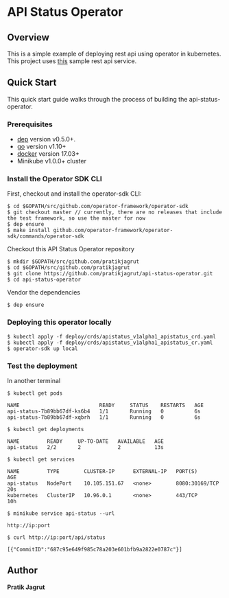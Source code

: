 # API Status Operator

## Overview

This is a simple example of deploying rest api using operator in kubernetes.
This project uses [this](https://github.com/pratikjagrut/status-rest-api) sample rest api service.

## Quick Start

This quick start guide walks through the process of building the api-status-operator.

### Prerequisites

- [dep](https://golang.github.io/dep/docs/installation.html) version v0.5.0+.
- [go](https://golang.org/dl/) version v1.10+
- [docker](https://docs.docker.com/install/) version 17.03+
- Minikube v1.0.0+ cluster

### Install the Operator SDK CLI

First, checkout and install the operator-sdk CLI:

```
$ cd $GOPATH/src/github.com/operator-framework/operator-sdk
$ git checkout master // currently, there are no releases that include the test framework, so use the master for now
$ dep ensure
$ make install github.com/operator-framework/operator-sdk/commands/operator-sdk
```

Checkout this API Status Operator repository

```
$ mkdir $GOPATH/src/github.com/pratikjagrut
$ cd $GOPATH/src/github.com/pratikjagrut
$ git clone https://github.com/pratikjagrut/api-status-operator.git
$ cd api-status-operator
```

Vendor the dependencies

```
$ dep ensure
```

### Deploying this operator locally

```
$ kubectl apply -f deploy/crds/apistatus_v1alpha1_apistatus_crd.yaml
$ kubectl apply -f deploy/crds/apistatus_v1alpha1_apistatus_cr.yaml
$ operator-sdk up local
```
### Test the deployment
In another terminal
```
$ kubectl get pods

NAME                          READY     STATUS    RESTARTS   AGE
api-status-7b89bb67df-ks6b4   1/1       Running   0          6s
api-status-7b89bb67df-xqbrh   1/1       Running   0          6s
```
```
$ kubectl get deployments

NAME         READY     UP-TO-DATE   AVAILABLE   AGE
api-status   2/2       2            2           13s
```
```
$ kubectl get services

NAME         TYPE        CLUSTER-IP      EXTERNAL-IP   PORT(S)          AGE
api-status   NodePort    10.105.151.67   <none>        8080:30169/TCP   20s
kubernetes   ClusterIP   10.96.0.1       <none>        443/TCP          10h
```

```
$ minikube service api-status --url

http://ip:port
```

```
$ curl http://ip:port/api/status

[{"CommitID":"687c95e649f985c78a203e601bfb9a2822e0787c"}]
```

## Author

**Pratik Jagrut**
